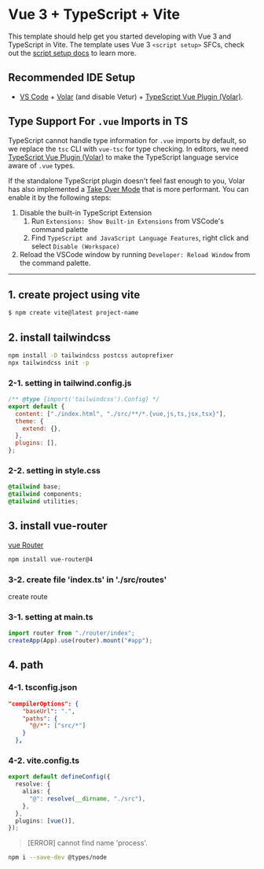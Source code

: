 # Vue 3 + TypeScript + Vite

This template should help get you started developing with Vue 3 and TypeScript in Vite. The template uses Vue 3 `<script setup>` SFCs, check out the [script setup docs](https://v3.vuejs.org/api/sfc-script-setup.html#sfc-script-setup) to learn more.

## Recommended IDE Setup

- [VS Code](https://code.visualstudio.com/) + [Volar](https://marketplace.visualstudio.com/items?itemName=Vue.volar) (and disable Vetur) + [TypeScript Vue Plugin (Volar)](https://marketplace.visualstudio.com/items?itemName=Vue.vscode-typescript-vue-plugin).

## Type Support For `.vue` Imports in TS

TypeScript cannot handle type information for `.vue` imports by default, so we replace the `tsc` CLI with `vue-tsc` for type checking. In editors, we need [TypeScript Vue Plugin (Volar)](https://marketplace.visualstudio.com/items?itemName=Vue.vscode-typescript-vue-plugin) to make the TypeScript language service aware of `.vue` types.

If the standalone TypeScript plugin doesn't feel fast enough to you, Volar has also implemented a [Take Over Mode](https://github.com/johnsoncodehk/volar/discussions/471#discussioncomment-1361669) that is more performant. You can enable it by the following steps:

1. Disable the built-in TypeScript Extension
   1. Run `Extensions: Show Built-in Extensions` from VSCode's command palette
   2. Find `TypeScript and JavaScript Language Features`, right click and select `Disable (Workspace)`
2. Reload the VSCode window by running `Developer: Reload Window` from the command palette.

---

## 1. create project using vite

```bash
$ npm create vite@latest project-name
```

## 2. install tailwindcss

```bash
npm install -D tailwindcss postcss autoprefixer
npx tailwindcss init -p
```

### 2-1. setting in tailwind.config.js

```javascript
/** @type {import('tailwindcss').Config} */
export default {
  content: ["./index.html", "./src/**/*.{vue,js,ts,jsx,tsx}"],
  theme: {
    extend: {},
  },
  plugins: [],
};
```

### 2-2. setting in style.css

```css
@tailwind base;
@tailwind components;
@tailwind utilities;
```

## 3. install vue-router

[vue Router](https://router.vuejs.org/)

```bash
npm install vue-router@4
```

### 3-2. create file 'index.ts' in './src/routes'

create route

### 3-1. setting at main.ts

```typescript
import router from "./router/index";
createApp(App).use(router).mount("#app");
```

## 4. path

### 4-1. tsconfig.json

```json
"compilerOptions": {
    "baseUrl": ".",
    "paths": {
      "@/*": ["src/*"]
    }
  },
```

### 4-2. vite.config.ts

```typescript
export default defineConfig({
  resolve: {
    alias: {
      "@": resolve(__dirname, "./src"),
    },
  },
  plugins: [vue()],
});
```

> [ERROR] cannot find name 'process'.

```bash
npm i --save-dev @types/node
```
